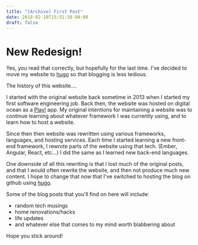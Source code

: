 ```yaml
---
title: "[Archive] First Post"
date: 2018-02-10T15:51:38-04:00
draft: false
---
```


# New Redesign!

Yes, you read that correctly, but hopefully for the last time. I've decided
to move my website to [hugo](https://themes.gohugo.io/) so that blogging is
less tedious.

The history of this website....

I started with the original website back sometime in 2013 when I started my
first software engineering job. Back then, the website was hosted on digital
ocean as a [Play!](https://www.playframework.com/) app. My original intentions
for maintaining a website was to continue learning about whatever framework
I was currently using, and to learn how to host a website.

Since then then website was rewritten using various frameworks, languages, and
hosting services. Each time I started learning a new front-end framework, I rewrote
parts of the website using that tech. (Ember, Angular, React, etc...) I did the
same as I learned new back-end languages.

One downside of all this rewriting is that I lost much of the original posts,
and that I would often rewrite the website, and then not produce much new content.
I hope to change that now that I've switched to hosting the blog on github using
[hugo](https://gohugo.io/).

Some of the blog posts that you'll find on here will include:

- random tech musings
- home renovations/hacks
- life updates
- and whatever else that comes to my mind worth blabbering about

Hope you stick around!
